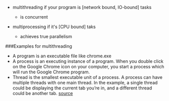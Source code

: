- multithreading if your program is [network bound, IO-bound] tasks
  + is concurrent

- multiprocessing if it's [CPU bound] taks
  + achieves true parallelism

###Examples for multithreading
- A program is an executable file like chrome.exe
- A process is an executing instance of a program. When you double click on the Google Chrome icon on your computer, you start a process which will run the Google Chrome program.
- Thread is the smallest executable unit of a process. A process can have multiple threads with one main thread. In the example, a single thread could be displaying the current tab you’re in, and a different thread could be another tab.
[source](https://www.educative.io/blog/multithreading-and-concurrency-fundamentals)
